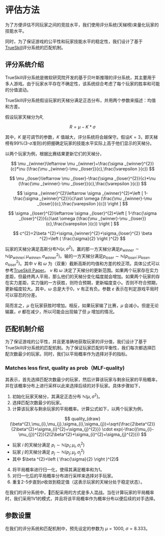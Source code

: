 # 评估方法

为了方便评估不同玩家之间的竞技水平，我们使用评分系统(天梯榜)来量化玩家的技能水平。
  
同时，为了保证游戏的公平性和玩家技能水平的稳定性，我们设计了基于[TrueSkill](https://trueskill.org/)评分系统的匹配机制。


## 评分系统介绍

TrueSkill评分系统是微软研究院开发的基于贝叶斯推理的评分系统，其主要用于多人游戏。由于玩家水平存在不确定性，该系统综合考虑了每个玩家的胜率和可能的分值波动。

TrueSkill评分系统假设玩家的天梯分满足正态分布，并用两个参数来描述：均值和方差。

假设玩家天梯分为$R$, 

$$ R = \mu - K*\sigma $$

其中，$K$ 是可调节的参数，$K$ 值越大，评分系统将会越保守。假设$K=3$，即天梯榜有99%(3-$\sigma$准则)的把握确定玩家的技能水平实际上高于他们显示的天梯分。

以两个玩家为例，根据比赛结果更新它们的天梯分，

$$ \mu _{winner}\leftarrow \mu _{winner}+\frac{\sigma _{winner}^{2}}{c}*\nu (\frac{\mu _{winner}-\mu _{loser}}{c},\frac{\varepsilon }{c}) $$

$$ \mu _{loser}\leftarrow \mu _{loser}-\frac{\sigma _{loser}^{2}}{c}*\nu (\frac{\mu _{winner}-\mu _{loser}}{c},\frac{\varepsilon }{c}) $$

$$ \sigma _{winner}^{2}\leftarrow \sigma _{winner}^{2}*\left [ 1-\frac{\sigma _{winner}^{2}}{c}\ast \omega (\frac{\mu _{winner}-\mu _{loser}}{c},\frac{\varepsilon }{c}) \right ] $$

$$ \sigma _{loser}^{2}\leftarrow \sigma _{loser}^{2}*\left [ 1-\frac{\sigma _{loser}^{2}}{c}\ast \omega (\frac{\mu _{winner}-\mu _{loser}}{c},\frac{\varepsilon }{c}) \right ] $$

$$ c^{2}=2\beta ^{2}+\sigma_{winner}^{2}+\sigma_{loser}^{2} 
\beta ^{2}=\left ( \frac{\sigma}{2} \right )^{2} $$

玩家的天梯分满足高斯分布$\mathbb{N} (\mu ,\sigma ^{2})$。赢的那一方天梯分满足$p_{winner}\sim \mathbb{N} (p_{winner}; \mu_{winner}, \sigma_{winner}^{2})$。输的一方天梯分满足$p_{loser}\sim \mathbb{N}(p_{loser}; \mu_{loser},\sigma_{loser}^{2})$。其中 $\nu$ 和 $\omega$ 为（双重）截断高斯的均值和方差的校正项。具体公式可以参考[TrueSkill Paper](https://www.microsoft.com/en-us/research/publication/trueskilltm-a-bayesian-skill-rating-system/)。 $\nu$ 和 $\omega$ 决定了天梯分的更新范围。如果两个玩家存在实力差距，但最终两人平局，那么他们的天梯分变化幅度就会增加。如果两个玩家的存在实力差距，实力强的一方获胜，则符合预期，更新幅度变小。否则不符合预期，更新幅度较大。其中，$\omega$ 总是大于0，$\nu$ 有正有负。参数 $\varepsilon$ 表示在判定游戏平局时可以容忍的分差。

简而言之，$\mu$ 在玩家获胜时增加。相反，如果玩家输了比赛，$\mu$ 会减小。但是无论输赢，$\sigma$ 都在减少，所以可能会出现输了但 $\mu$ 增加的情况。

## 匹配机制介绍

为了保证游戏的公平性，并且更准确地获取玩家的评分值，我们设计了基于TrueSkill评分系统的匹配机制。为了保证玩家匹配的平衡性，我们每次都选择匹配次数最少的玩家。同时，我们以平局概率作为选择对手的指标。

### Matches less first, quality as prob（MLF-quality)

其表示，首先选择匹配次数最少的玩家，然后计算该玩家与剩余玩家的平局概率，并在该概率分布上进行采样以此来选择后续的对手玩家。具体步骤如下，

1. 初始化玩家天梯分，其满足正态分布 $\mathbb{N} (\mu ,\sigma ^{2})$。
2. 选择匹配次数最少的玩家。
3. 计算该玩家与剩余玩家的平局概率。计算公式如下，以两个玩家为例，

$$ quality_{draw}(\beta^{2},\mu_{i},\mu_{j},\sigma_{i},\sigma_{j})=\sqrt{\frac{2\beta^{2}}{2\beta^{2}+\sigma_{i}^{2}+\sigma_{j}^{2}}}  \cdot exp(-\frac{(\mu_{i}-\mu_{j})^{2}}{2(2\beta^{2}+\sigma_{i}^{2}+\sigma_{j}^{2})}) $$

  * 玩家 $i$ 的天梯分满足 $p_{i}\sim \mathbb{N}(p_{i};\mu_{i},\sigma_{i}^{2})$
  * 玩家 $j$ 的天梯分满足 $p_{j}\sim \mathbb{N}(p_{j};\mu_{j},\sigma_{j}^{2})$ 
  * 其中 $\beta ^{2}=\left ( \frac{\sigma}{2} \right )^{2}$

4. 将平局概率进行归一化，使得其满足概率和为1。
5. 对归一化后的平局概率分布进行采样来选择对手玩家。
6. 重复2-5步直到$\sigma$收敛到稳定值（这表示玩家的天梯分处于稳定状态）。

在我们的评分系统中，匹配采用的方式是多人混战。当在计算玩家的平局概率时，我们采用1V1的模式，并且将该平局概率作为概率分布以便后续的对手选择。

## 参数设置

在我们的评分系统和匹配机制中，预先设定的参数为 $\mu=1000$, $\sigma=8.333$。










